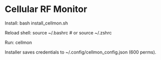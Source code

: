 # Cellular RF Monitor

Install:
  bash install_cellmon.sh

Reload shell:
  source ~/.bashrc   # or source ~/.zshrc

Run:
  cellmon

Installer saves credentials to ~/.config/cellmon_config.json (600 perms).
